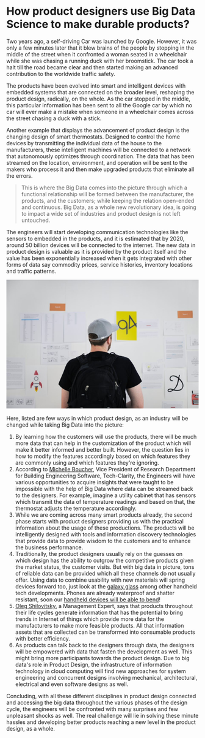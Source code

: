 # How product designers use Big Data Science to make durable products?

Two years ago, a self-driving Car was launched by Google. However, it was only a few minutes later that it blew brains of the people by stopping in the middle of the street when it confronted a woman seated in a wheelchair while she was chasing a running duck with her broomstick. The car took a halt till the road became clear and then started making an advanced contribution to the worldwide traffic safety.

The products have been evolved into smart and intelligent devices with embedded systems that are connected on the broader level, reshaping the product design, radically, on the whole. As the car stopped in the middle, this particular information has been sent to all the Google car by which no car will ever make a mistake when someone in a wheelchair comes across the street chasing a duck with a stick.

Another example that displays the advancement of product design is the changing design of smart thermostats. Designed to control the home devices by transmitting the individual data of the house to the manufacturers, these intelligent machines will be connected to a network that autonomously optimizes through coordination. The data that has been streamed on the location, environment, and operation will be sent to the makers who process it and then make upgraded products that eliminate all the errors.

> This is where the Big Data comes into the picture through which a functional relationship will be formed between the manufacturer, the products, and the customers; while keeping the relation open-ended and continuous. Big Data, as a whole new revolutionary idea, is going to impact a wide set of industries and product design is not left untouched.

The engineers will start developing communication technologies like the sensors to embedded in the products, and it is estimated that by 2020, around 50 billion devices will be connected to the internet. The new data in product design is valuable as it is provided by the product itself and the value has been exponentially increased when it gets integrated with other forms of data say commodity prices, service histories, inventory locations and traffic patterns.

![Product Design)](/static/2017/product-design.jpg)

Here, listed are few ways in which product design, as an industry will be changed while taking Big Data into the picture:

1. By learning how the customers will use the products, there will be much more data that can help in the customization of the product which will make it better informed and better built. However, the question lies in how to modify the features accordingly based on which features they are commonly using and which features they're ignoring.
1. According to <a href="http://tech-clarity.com/about/michelle-boucher">Michelle Boucher</a>, Vice President of Research Department for Building Engineering Software, Tech-Clarity, the Engineers will have various opportunities to acquire insights that were taught to be impossible with the help of Big Data where data can be streamed back to the designers. For example, imagine a utility cabinet that has sensors which transmit the data of temperature readings and based on that, the thermostat adjusts the temperature accordingly.
1. While we are coming across many smart products already, the second phase starts with product designers providing us with the practical information about the usage of these productions. The products will be intelligently designed with tools and information discovery technologies that provide data to provide wisdom to the customers and to enhance the business performance.
1. Traditionally, the product designers usually rely on the guesses on which design has the ability to outgrow the competitive products given the market status, the customer visits. But with big data in picture, tons of reliable data can be provided which all these channels do not usually offer. Using data to combine usability with new materials will spring devices forward too, just look at the <a href="https://www.bodyguardz.com/samsung/samsung-galaxy-s8-plus-screen-protectors-tempered-glass.html">galaxy glass</a> among other handheld tech developments. Phones are already waterproof and shatter resistant, soon our <a href="http://www.telegraph.co.uk/technology/2016/06/10/lenovo-shows-off-bendable-smartphones-as-firms-look-to-flexible/">handheld devices will be able to bend</a>!
1. <a href="http://www.cioreview.com/contributors/oleg-shilovitsky/12760">Oleg Shilovitsky</a>, a Management Expert, says that products throughout their life cycles generate information that has the potential to bring trends in Internet of things which provide more data for the manufacturers to make more feasible products. All that information assets that are collected can be transformed into consumable products with better efficiency.
1. As products can talk back to the designers through data, the designers will be empowered with data that fasten the development as well. This might bring more participants towards the product design. Due to big data's role in Product Design, the infrastructure of information technology in cloud computing will find new approaches for system engineering and concurrent designs involving mechanical, architectural, electrical and even software designs as well.

Concluding, with all these different disciplines in product design connected and accessing the big data throughout the various phases of the design cycle, the engineers will be confronted with many surprises and few unpleasant shocks as well. The real challenge will lie in solving these minute hassles and developing better products reaching a new level in the product design, as a whole.